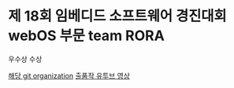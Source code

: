 # 제 18회 임베디드 소프트웨어 경진대회 webOS 부문 team RORA

우수상 수상  

[해당 git organization](https://github.com/2020ESWContest-webOS-4004)
[출품작 유투브 영상](https://youtu.be/u6ILvVwciIk)
